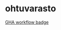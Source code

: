 # ohtuvarasto

[GHA workflow badge](https://github.com/uudempi-profiili/ohtuvarasto/workflows/CI/badge.svg)
